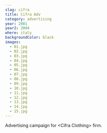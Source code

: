 ```yaml
---
slag: cifra
title: Cifra Adv
category: advertising
year: 2001
year2: 2004
where: italy
backgroundColor: black
images:
  - 01.jpg
  - 02.jpg
  - 03.jpg
  - 04.jpg
  - 05.jpg
  - 06.jpg
  - 07.jpg
  - 08.jpg
  - 09.jpg
  - 10.jpg
  - 11.jpg
  - 12.jpg
  - 13.jpg
  - 14.jpg
  - 15.jpg
---
```


Advertising campaign for &lt;Cifra Clothing&gt; firm.
